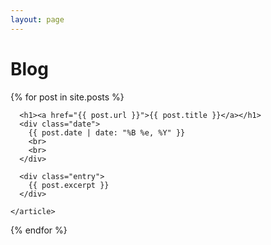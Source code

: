 ```yaml
---
layout: page
---
```


# Blog

<div class="posts">
  {% for post in site.posts %}
    <article class="post">

      <h1><a href="{{ post.url }}">{{ post.title }}</a></h1>
      <div class="date">
        {{ post.date | date: "%B %e, %Y" }}
        <br>
        <br>
      </div>

      <div class="entry">
        {{ post.excerpt }}
      </div>

    </article>
  {% endfor %}
</div>
